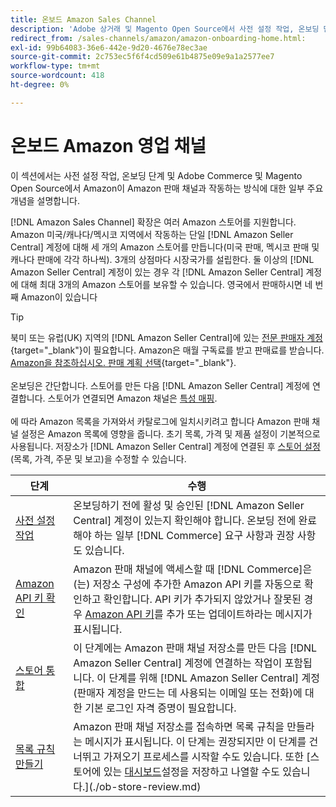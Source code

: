 ```yaml
---
title: 온보드 Amazon Sales Channel
description: 'Adobe 상거래 및 Magento Open Source에서 사전 설정 작업, 온보딩 단계 및 Amazon이 Amazon Sales Channel과 작동하는 방식에 대해 알아봅니다.'
redirect_from: /sales-channels/amazon/amazon-onboarding-home.html: 
exl-id: 99b64083-36e6-442e-9d20-4676e78ec3ae
source-git-commit: 2c753ec5f6f4cd509e61b4875e09e9a1a2577ee7
workflow-type: tm+mt
source-wordcount: 418
ht-degree: 0%

---
```


# 온보드 Amazon 영업 채널

이 섹션에서는 사전 설정 작업, 온보딩 단계 및 Adobe Commerce 및 Magento Open Source에서 Amazon이 Amazon 판매 채널과 작동하는 방식에 대한 일부 주요 개념을 설명합니다.

[!DNL Amazon Sales Channel] 확장은 여러 Amazon 스토어를 지원합니다. Amazon 미국/캐나다/멕시코 지역에서 작동하는 단일 [!DNL Amazon Seller Central] 계정에 대해 세 개의 Amazon 스토어를 만듭니다(미국 판매, 멕시코 판매 및 캐나다 판매에 각각 하나씩). 3개의 상점마다 시장국가를 설립한다. 둘 이상의 [!DNL Amazon Seller Central] 계정이 있는 경우 각 [!DNL Amazon Seller Central] 계정에 대해 최대 3개의 Amazon 스토어를 보유할 수 있습니다. 영국에서 판매하시면 네 번째 Amazon이 있습니다

>[!TIP]
>
>북미 또는 유럽(UK) 지역의 [!DNL Amazon Seller Central]에 있는 [전문 판매자 계정](https://sell.amazon.com/){target=&quot;_blank&quot;}이 필요합니다. Amazon은 매월 구독료를 받고 판매료를 받습니다. [Amazon을 참조하십시오. 판매 계획 선택](https://sell.amazon.com/pricing.html){target=&quot;_blank&quot;}.<br><br>
>온보딩은 간단합니다. 스토어를 만든 다음 [!DNL Amazon Seller Central] 계정에 연결합니다.
>스토어가 연결되면 Amazon 채널은 [특성 매핑](./attributes-view.md).<br><br>에 따라 Amazon 목록을 가져와서 카탈로그에 일치시키려고 합니다
>Amazon 판매 채널 설정은 Amazon 목록에 영향을 줍니다. 초기 목록, 가격 및 제품 설정이 기본적으로 사용됩니다. 저장소가 [!DNL Amazon Seller Central] 계정에 연결된 후 [스토어 설정](./ob-store-review.md)(목록, 가격, 주문 및 보고)을 수정할 수 있습니다.

| 단계 | 수행 |
|--- |--- |
| [사전 설정 작업](./amazon-pre-setup-tasks.md) | 온보딩하기 전에 활성 및 승인된 [!DNL Amazon Seller Central] 계정이 있는지 확인해야 합니다. 온보딩 전에 완료해야 하는 일부 [!DNL Commerce] 요구 사항과 권장 사항도 있습니다. |
| [Amazon API 키 확인](./amazon-verify-api-key.md) | Amazon 판매 채널에 액세스할 때 [!DNL Commerce]은(는) 저장소 구성에 추가한 Amazon API 키를 자동으로 확인하고 확인합니다. API 키가 추가되지 않았거나 잘못된 경우 [Amazon API 키](./amazon-verify-api-key.md)를 추가 또는 업데이트하라는 메시지가 표시됩니다. |
| [스토어 통합](./store-integration.md) | 이 단계에는 Amazon 판매 채널 저장소를 만든 다음 [!DNL Amazon Seller Central] 계정에 연결하는 작업이 포함됩니다. 이 단계를 위해 [!DNL Amazon Seller Central] 계정(판매자 계정을 만드는 데 사용되는 이메일 또는 전화)에 대한 기본 로그인 자격 증명이 필요합니다. |
| [목록 규칙 만들기](./ob-create-listing-rule.md) | Amazon 판매 채널 저장소를 접속하면 목록 규칙을 만들라는 메시지가 표시됩니다. 이 단계는 권장되지만 이 단계를 건너뛰고 가져오기 프로세스를 시작할 수도 있습니다. 또한 [스토어에 있는 [대시보드](./amazon-store-dashboard.md)설정을 저장하고 나열할 수도 있습니다.](./ob-store-review.md) |
